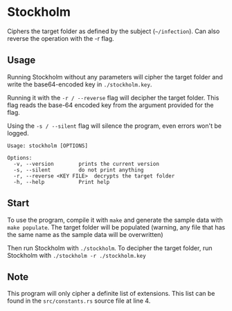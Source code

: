 # Stockholm

Ciphers the target folder as defined by the subject (`~/infection`).
Can also reverse the operation with the -r flag.

## Usage

Running Stockholm without any parameters will cipher the target folder and write
the base64-encoded key in `./stockholm.key`.

Running it with the `-r / --reverse` flag will decipher the target folder. This flag reads
the base-64 encoded key from the argument provided for the flag.

Using the `-s / --silent` flag will silence the program, even errors won't be logged.

```
Usage: stockholm [OPTIONS]

Options:
  -v, --version        prints the current version
  -s, --silent         do not print anything
  -r, --reverse <KEY FILE>  decrypts the target folder
  -h, --help           Print help

```

## Start
To use the program, compile it with `make` and generate the sample data with `make populate`.
The target folder will be populated (warning, any file that has the same name as the sample data will be overwritten)

Then run Stockholm with `./stockholm`. To decipher the target folder, run Stockholm with `./stockholm -r ./stockholm.key`

## Note
This program will only cipher a definite list of extensions. This list can be found
in the `src/constants.rs` source file at line 4.